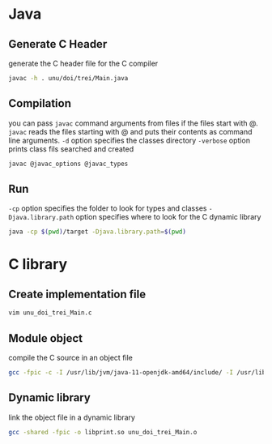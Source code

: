 # Java

## Generate C Header

generate the C header file for the C compiler
```bash
javac -h . unu/doi/trei/Main.java
```

## Compilation 

you can pass `javac` command arguments from files if the files start with @. `javac` reads the files starting with @ and puts their contents as command line arguments.
`-d` option specifies the classes directory
`-verbose` option prints class fils searched and created

```bash
javac @javac_options @javac_types
```

## Run

`-cp` option specifies the folder to look for types and classes
`-Djava.library.path` option specifies where to look for the C dynamic library

```bash
java -cp $(pwd)/target -Djava.library.path=$(pwd)
```

# C library

## Create implementation file

```bash
vim unu_doi_trei_Main.c
```

## Module object
compile the C source in an object file
```bash
gcc -fpic -c -I /usr/lib/jvm/java-11-openjdk-amd64/include/ -I /usr/lib/jvm/java-11-openjdk-amd64/include/linux unu_doi_trei_Main.c
```

## Dynamic library
link the object file in a dynamic library 
```bash
gcc -shared -fpic -o libprint.so unu_doi_trei_Main.o
```


